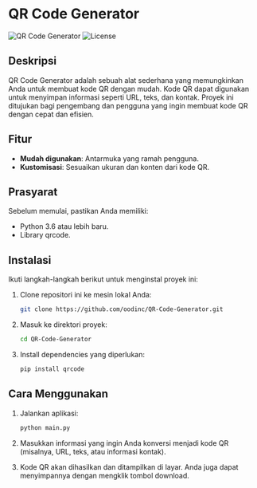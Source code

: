 # QR Code Generator

![QR Code Generator](https://img.shields.io/badge/Version-1.0.0-blue.svg)
![License](https://img.shields.io/badge/License-MIT-brightgreen.svg)

## Deskripsi

QR Code Generator adalah sebuah alat sederhana yang memungkinkan Anda untuk membuat kode QR dengan mudah. Kode QR dapat digunakan untuk menyimpan informasi seperti URL, teks, dan kontak. Proyek ini ditujukan bagi pengembang dan pengguna yang ingin membuat kode QR dengan cepat dan efisien.

## Fitur

- **Mudah digunakan**: Antarmuka yang ramah pengguna.
- **Kustomisasi**: Sesuaikan ukuran dan konten dari kode QR.

## Prasyarat

Sebelum memulai, pastikan Anda memiliki:

- Python 3.6 atau lebih baru.
- Library qrcode.

## Instalasi

Ikuti langkah-langkah berikut untuk menginstal proyek ini:

1. Clone repositori ini ke mesin lokal Anda:
    ```bash
    git clone https://github.com/oodinc/QR-Code-Generator.git
    ```

2. Masuk ke direktori proyek:
    ```bash
    cd QR-Code-Generator
    ```

3. Install dependencies yang diperlukan:
    ```bash
    pip install qrcode
    ```

## Cara Menggunakan

1. Jalankan aplikasi:
    ```bash
    python main.py
    ```

2. Masukkan informasi yang ingin Anda konversi menjadi kode QR (misalnya, URL, teks, atau informasi kontak).

3. Kode QR akan dihasilkan dan ditampilkan di layar. Anda juga dapat menyimpannya dengan mengklik tombol download.
